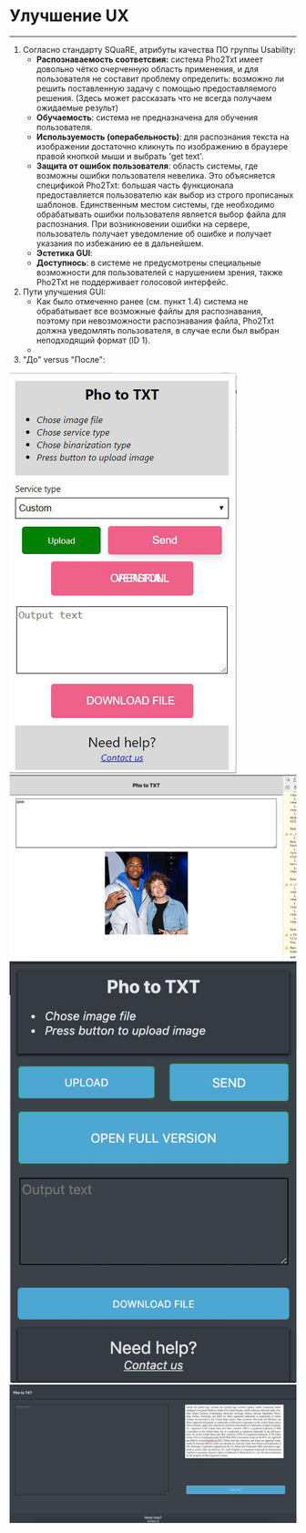 # Улучшение UX
---
1) Согласно стандарту SQuaRE, атрибуты качества ПО группы Usability:  
    - **Распознаваемость соответсвия:** система Pho2Txt имеет довольно чётко очерченную область применения, и для пользователя 
не составит проблему определить: возможно ли решить поставленную задачу с помощью предоставляемого решения. (Здесь может
рассказать что не всегда получаем ожидаемые результ)   
    - **Обучаемость**: система не предназначена для обучения пользователя.
    - **Используемость (операбельность)**: для распознания текста на изображении достаточно кликнуть по изображению в браузере правой кнопкой мыши и выбрать 'get text'.
    - **Защита от ошибок пользователя**: область системы, где возможны ошибки пользователя невелика. Это объясняется 
спецификой Pho2Txt: большая часть функционала предоставляется пользователю как выбор из строго прописаных шаблонов. 
Единственным местом системы, где необходимо обрабатывать ошибки пользователя является выбор файла для распознания. При возникновении ошибки на сервере, пользователь получает уведомление об ошибке и получает указания по избежанию ее в дальнейшем.   
    - **Эстетика GUI**: 
    - **Доступнось**: в системе не предусмотрены специальные возможности для пользователей с нарушением зрения, также 
    Pho2Txt не поддерживает голосовой интерфейс.    
2) Пути улучшения GUI:
    - Как было отмеченно ранее (см. пункт 1.4) система не обрабатывает все возможные файлы для распознавания, поэтому 
    при невозможности распознавания файла, Pho2Txt должна уведомлять пользователя, в случае если был выбран неподходящий 
    формат (ID 1).
    -
3) "До" versus "После":

![Дo](https://github.com/neuropattern/Pho2txt-documentation/blob/master/before.jpg)
![Дo](https://github.com/neuropattern/Pho2txt-documentation/blob/master/before1.jpg)
![После](https://github.com/neuropattern/Pho2txt-documentation/blob/master/after.jpg)
![После](https://github.com/neuropattern/Pho2txt-documentation/blob/master/after1.jpg)
